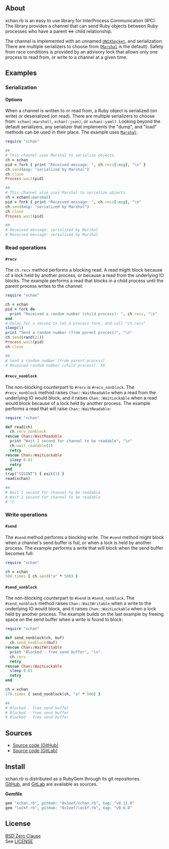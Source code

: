 ## About

xchan.rb is an easy to use library for InterProcess Communication (IPC). The
library provides a channel that can send Ruby objects between Ruby processes
who have a parent &lt;=&gt; child relationship.

The channel is implemented with an unnamed
<code><a href=https://rubydoc.info/stdlib/socket/UNIXSocket.pair>UNIXSocket</a></code>,
and serialization. There are multiple serializers to choose from
([`Marshal`](https://www.rubydoc.info/stdlib/core/Marshal)
is the default). Safety from race conditions is provided by an advisory lock that
allows only one process to read from, or write to a channel at a given time.

## Examples

### Serialization

#### Options

When a channel is written to or read from, a Ruby object is serialized (on write)
or deserialized (on read). There are multiple serializers to choose from:
`xchan(:marshal)`, `xchan(:json)`,  or `xchan(:yaml)`. Looking beyond the default
serializers, any serializer that implements the "dump", and "load" methods can be
used in their place. The example uses
[`Marshal`](https://www.rubydoc.info/stdlib/core/Marshal):

```ruby
require "xchan"

##
# This channel uses Marshal to serialize objects.
ch = xchan
pid = fork { print "Received message: ", ch.recv[:msg], "\n" }
ch.send(msg: "serialized by Marshal")
ch.close
Process.wait(pid)

##
# This channel also uses Marshal to serialize objects.
ch = xchan(:marshal)
pid = fork { print "Received message: ", ch.recv[:msg], "\n"
ch.send(msg: "serialized by Marshal")
ch.close
Process.wait(pid)

##
# Received message: serialized by Marshal
# Received message: serialized by Marshal
```

### Read operations

#### `#recv`

The `ch.recv` method performs a blocking read. A read might block because
of a lock held by another process, or because a read from the underlying IO blocks.
The example performs a read that blocks in a child process until the parent process
writes to the channel:

```ruby
require "xchan"

ch = xchan
pid = fork do
  print "Received a random number (child process): ", ch.recv, "\n"
end
# Delay for a second to let a process fork, and call "ch.recv"
sleep(1)
print "Send a random number (from parent process)", "\n"
ch.send(rand(21))
Process.wait(pid)
ch.close

##
# Send a random number (from parent process)
# Received random number (child process): XX
```

#### `#recv_nonblock`

The non-blocking counterpart to `#recv` is `#recv_nonblock`. The `#recv_nonblock` method
raises `Chan::WaitReadable` when a read from the underlying IO would block, and
it raises `Chan::WaitLockable` when a read would block because of a lock held by another
process. The example performs a read that will raise `Chan::WaitReadable`:

```ruby
require "xchan"

def read(ch)
  ch.recv_nonblock
rescue Chan::WaitReadable
  print "Wait 1 second for channel to be readable", "\n"
  ch.wait_readable(1)
  retry
rescue Chan::WaitLockable
  sleep 0.01
  retry
end
trap("SIGINT") { exit(1) }
read(xchan)

##
# Wait 1 second for channel to be readable
# Wait 1 second for channel to be readable
# ^C
```

### Write operations

#### `#send`

The `#send` method performs a blocking write. The `#send` method might block when a
channel's send buffer is full, or when a lock is held by another process. The
example performs a write that will block when the send buffer becomes full:


```ruby
require "xchan"

ch = xchan
500.times { ch.send("a" * 500) }
```

#### `#send_nonblock`

The non-blocking counterpart to `#send` is `#send_nonblock`. The `#send_nonblock`
method raises `Chan::WaitWritable` when a write to the underlying IO would block,
and it raises `Chan::WaitLockable` when a lock held by another process. The example
builds on the last example by freeing space on the send buffer when a write is found
to block:

```ruby
require "xchan"

def send_nonblock(ch, buf)
  ch.send_nonblock(buf)
rescue Chan::WaitWritable
  print "Blocked - free send buffer", "\n"
  ch.recv
  retry
rescue Chan::WaitLockable
  sleep 0.01
  retry
end

ch = xchan
170.times { send_nonblock(ch, "a" * 500) }

##
# Blocked - free send buffer
# Blocked - free send buffer
# Blocked - free send buffer
```

## Sources

* [Source code (GitHub)](https://github.com/0x1eef/xchan.rb#readme)
* [Source code (GitLab)](https://gitlab.com/0x1eef/xchan.rb#about)

## Install

xchan.rb is distributed as a RubyGem through its git repositories. <br>
[GitHub](https://github.com/0x1eef/xchan.rb),
and
[GitLab](https://gitlab.com/0x1eef/xchan.rb)
are available as sources.

**Gemfile**

```ruby
gem "xchan.rb", github: "0x1eef/xchan.rb", tag: "v0.11.0"
gem "lockf.rb", github: "0x1eef/lockf.rb", tag: "v0.6.0"
```

## <a id="license"> License </a>

[BSD Zero Clause](https://choosealicense.com/licenses/0bsd/)
<br>
See [LICENSE](./LICENSE)
